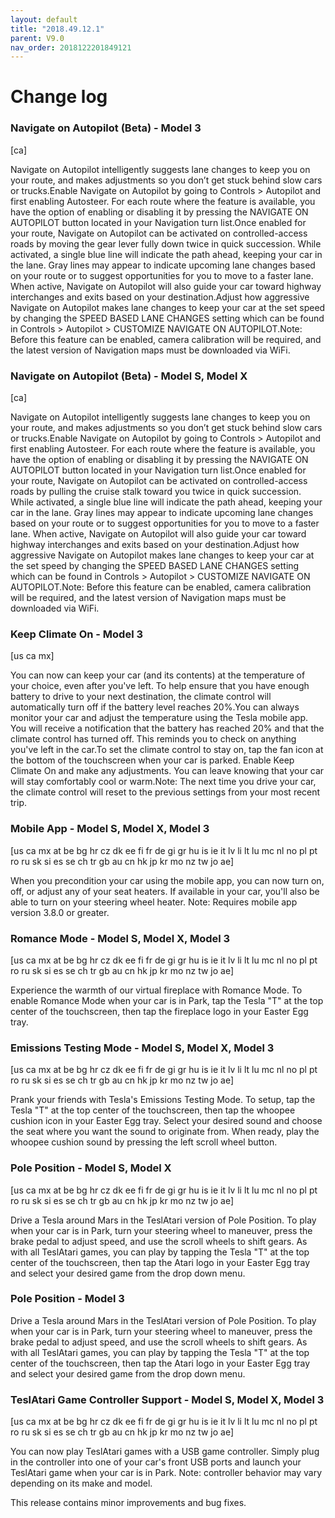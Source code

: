```yaml
---
layout: default
title: "2018.49.12.1"
parent: V9.0
nav_order: 2018122201849121
---
```


# Change log

### Navigate on Autopilot (Beta)  - Model 3
[ca]

Navigate on Autopilot intelligently suggests lane changes to keep you on your route, and makes adjustments so you don’t get stuck behind slow cars or trucks.Enable Navigate on Autopilot by going to Controls > Autopilot and first enabling Autosteer. For each route where the feature is available, you have the option of enabling or disabling it by pressing the NAVIGATE ON AUTOPILOT button located in your Navigation turn list.Once enabled for your route, Navigate on Autopilot can be activated on controlled-access roads by moving the gear lever fully down twice in quick succession. While activated, a single blue line will indicate the path ahead, keeping your car in the lane. Gray lines may appear to indicate upcoming lane changes based on your route or to suggest opportunities for you to move to a faster lane. When active, Navigate on Autopilot will also guide your car toward highway interchanges and exits based on your destination.Adjust how aggressive Navigate on Autopilot makes lane changes to keep your car at the set speed by changing the SPEED BASED LANE CHANGES setting which can be found in Controls > Autopilot > CUSTOMIZE NAVIGATE ON AUTOPILOT.Note: Before this feature can be enabled, camera calibration will be required, and the latest version of Navigation maps must be downloaded via WiFi.

### Navigate on Autopilot (Beta)  - Model S, Model X
[ca]

Navigate on Autopilot intelligently suggests lane changes to keep you on your route, and makes adjustments so you don’t get stuck behind slow cars or trucks.Enable Navigate on Autopilot by going to Controls > Autopilot and first enabling Autosteer. For each route where the feature is available, you have the option of enabling or disabling it by pressing the NAVIGATE ON AUTOPILOT button located in your Navigation turn list.Once enabled for your route, Navigate on Autopilot can be activated on controlled-access roads by pulling the cruise stalk toward you twice in quick succession. While activated, a single blue line will indicate the path ahead, keeping your car in the lane. Gray lines may appear to indicate upcoming lane changes based on your route or to suggest opportunities for you to move to a faster lane. When active, Navigate on Autopilot will also guide your car toward highway interchanges and exits based on your destination.Adjust how aggressive Navigate on Autopilot makes lane changes to keep your car at the set speed by changing the SPEED BASED LANE CHANGES setting which can be found in Controls > Autopilot > CUSTOMIZE NAVIGATE ON AUTOPILOT.Note: Before this feature can be enabled, camera calibration will be required, and the latest version of Navigation maps must be downloaded via WiFi.

### Keep Climate On  - Model 3
[us ca mx]

You can now can keep your car (and its contents) at the temperature of your choice, even after you've left. To help ensure that you have enough battery to drive to your next destination, the climate control will automatically turn off if the battery level reaches 20%.You can always monitor your car and adjust the temperature using the Tesla mobile app. You will receive a notification that the battery has reached 20% and that the climate control has turned off. This reminds you to check on anything you've left in the car.To set the climate control to stay on, tap the fan icon at the bottom of the touchscreen when your car is parked. Enable Keep Climate On and make any adjustments. You can leave knowing that your car will stay comfortably cool or warm.Note: The next time you drive your car, the climate control will reset to the previous settings from your most recent trip.

### Mobile App  - Model S, Model X, Model 3
[us ca mx at be bg hr cz dk ee fi fr de gi gr hu is ie it lv li lt lu mc nl no pl pt ro ru sk si es se ch tr gb au cn hk jp kr mo nz tw jo ae]

When you precondition your car using the mobile app, you can now turn on, off, or adjust any of your seat heaters. If available in your car, you'll also be able to turn on your steering wheel heater. Note: Requires mobile app version 3.8.0 or greater.

### Romance Mode  - Model S, Model X, Model 3
[us ca mx at be bg hr cz dk ee fi fr de gi gr hu is ie it lv li lt lu mc nl no pl pt ro ru sk si es se ch tr gb au cn hk jp kr mo nz tw jo ae]

Experience the warmth of our virtual fireplace with Romance Mode. To enable Romance Mode when your car is in Park, tap the Tesla "T" at the top center of the touchscreen, then tap the fireplace logo in your Easter Egg tray.

### Emissions Testing Mode  - Model S, Model X, Model 3
[us ca mx at be bg hr cz dk ee fi fr de gi gr hu is ie it lv li lt lu mc nl no pl pt ro ru sk si es se ch tr gb au cn hk jp kr mo nz tw jo ae]

Prank your friends with Tesla's Emissions Testing Mode. To setup, tap the Tesla "T" at the top center of the touchscreen, then tap the whoopee cushion icon in your Easter Egg tray. Select your desired sound and choose the seat where you want the sound to originate from. When ready, play the whoopee cushion sound by pressing the left scroll wheel button.

### Pole Position  - Model S, Model X
[us ca mx at be bg hr cz dk ee fi fr de gi gr hu is ie it lv li lt lu mc nl no pl pt ro ru sk si es se ch tr gb au cn hk jp kr mo nz tw jo ae]

Drive a Tesla around Mars in the TeslAtari version of Pole Position. To play when your car is in Park, turn your steering wheel to maneuver, press the brake pedal to adjust speed, and use the scroll wheels to shift gears. As with all TeslAtari games, you can play by tapping the Tesla "T" at the top center of the touchscreen, then tap the Atari logo in your Easter Egg tray and select your desired game from the drop down menu.

### Pole Position  - Model 3

Drive a Tesla around Mars in the TeslAtari version of Pole Position. To play when your car is in Park, turn your steering wheel to maneuver, press the brake pedal to adjust speed, and use the scroll wheels to shift gears. As with all TeslAtari games, you can play by tapping the Tesla "T" at the top center of the touchscreen, then tap the Atari logo in your Easter Egg tray and select your desired game from the drop down menu.

### TeslAtari Game Controller Support  - Model S, Model X, Model 3
[us ca mx at be bg hr cz dk ee fi fr de gi gr hu is ie it lv li lt lu mc nl no pl pt ro ru sk si es se ch tr gb au cn hk jp kr mo nz tw jo ae]

You can now play TeslAtari games with a USB game controller. Simply plug in the controller into one of your car's front USB ports and launch your TeslAtari game when your car is in Park. Note: controller behavior may vary depending on its make and model.

This release contains minor improvements and bug fixes.
